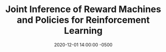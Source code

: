 ---
layout: post
title: Joint Inference of Reward Machines and Policies for Reinforcement Learning
authors: Zhe Xu, Ivan Gavran, Yousef Ahmad, Rupak Majumdar, Daniel Neider, Ufuk Topcu, Bo Wu
venue: ICAPS 2020
published: 2019-09-12 14:00:00 -0500
link: https://arxiv.org/abs/1909.05912
date: 2020-12-01 14:00:00 -0500
location: Online
leader: David DeFazio
tags:
- Learning
---